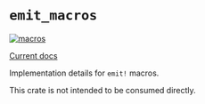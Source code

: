 # `emit_macros`

[![macros](https://github.com/emit-rs/emit/actions/workflows/macros.yml/badge.svg)](https://github.com/emit-rs/emit/actions/workflows/macros.yml)

[Current docs](https://docs.rs/emit_macros/1.5.0/emit_macros/index.html)

Implementation details for `emit!` macros.

This crate is not intended to be consumed directly.
